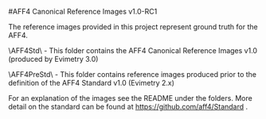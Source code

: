 #AFF4 Canonical Reference Images v1.0-RC1

The reference images provided in this project represent ground truth for the AFF4.

\AFF4Std\ 		- This folder contains the AFF4 Canonical Reference Images v1.0 (produced by Evimetry 3.0)

\AFF4PreStd\	- This folder contains reference images produced prior to the definition of the AFF4 Standard v1.0 (Evimetry 2.x)

 For an explanation of the images see the README under the folders. 
 More detail on the standard can be found at https://github.com/aff4/Standard .
 



